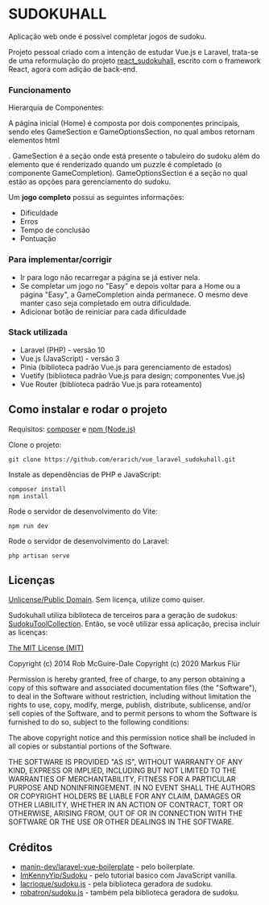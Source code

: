 # SUDOKUHALL

Aplicação web onde é possível completar jogos de sudoku.

Projeto pessoal criado com a intenção de estudar Vue.js e Laravel, trata-se de uma reformulação do projeto [react_sudokuhall](https://github.com/erarich/react_sudokuhall), escrito com o framework React, agora com adição de back-end.

### Funcionamento

Hierarquia de Componentes:

A página inicial (Home) é composta por dois componentes principais, sendo eles GameSection e GameOptionsSection, no qual ambos retornam elementos html <section>. GameSection é a seção onde está presente o tabuleiro do sudoku além do elemento que é renderizado quando um puzzle é completado (o componente GameCompletion). GameOptionsSection é a seção no qual estão as opções para gerenciamento do sudoku.


Um **jogo completo** possui as seguintes informações:

* Dificuldade
* Erros
* Tempo de conclusão
* Pontuação

### Para implementar/corrigir

* Ir para logo não recarregar a página se já estiver nela.
* Se completar um jogo no "Easy" e depois voltar para a Home ou a página "Easy", a GameCompletion ainda permanece. O mesmo deve manter caso seja completado em outra dificuldade.
* Adicionar botão de reiniciar para cada dificuldade

### Stack utilizada

* Laravel (PHP) - versão 10
* Vue.js (JavaScript) - versão 3
* Pinia (biblioteca padrão Vue.js para gerenciamento de estados)
* Vuetify (biblioteca padrão Vue.js para design; componentes Vue.js)
* Vue Router (biblioteca padrão Vue.js para roteamento)

## Como instalar e rodar o projeto

Requisitos: [composer](https://getcomposer.org/download/) e [npm (Node.js)](https://nodejs.dev/pt/download/) 

Clone o projeto:

    git clone https://github.com/erarich/vue_laravel_sudokuhall.git

Instale as dependências de PHP e JavaScript:

    composer install
    npm install
    
Rode o servidor de desenvolvimento do Vite:

    npm run dev
 
Rode o servidor de desenvolvimento do Laravel:

    php artisan serve


## Licenças

[Unlicense/Public Domain](https://choosealicense.com/licenses/#unlicense). Sem licença, utilize como quiser.

Sudokuhall utiliza biblioteca de terceiros para a geração de sudokus: [SudokuToolCollection](https://www.npmjs.com/package/sudokutoolcollection). Então, se você utilizar essa aplicação, precisa incluir as licenças:

[The MIT License (MIT)](https://choosealicense.com/licenses/mit/)

Copyright (c) 2014 Rob McGuire-Dale Copyright (c) 2020 Markus Flür

Permission is hereby granted, free of charge, to any person obtaining a copy of this software and associated documentation files (the "Software"), to deal in the Software without restriction, including without limitation the rights to use, copy, modify, merge, publish, distribute, sublicense, and/or sell copies of the Software, and to permit persons to whom the Software is furnished to do so, subject to the following conditions:

The above copyright notice and this permission notice shall be included in all copies or substantial portions of the Software.

THE SOFTWARE IS PROVIDED "AS IS", WITHOUT WARRANTY OF ANY KIND, EXPRESS OR IMPLIED, INCLUDING BUT NOT LIMITED TO THE WARRANTIES OF MERCHANTABILITY, FITNESS FOR A PARTICULAR PURPOSE AND NONINFRINGEMENT. IN NO EVENT SHALL THE AUTHORS OR COPYRIGHT HOLDERS BE LIABLE FOR ANY CLAIM, DAMAGES OR OTHER LIABILITY, WHETHER IN AN ACTION OF CONTRACT, TORT OR OTHERWISE, ARISING FROM, OUT OF OR IN CONNECTION WITH THE SOFTWARE OR THE USE OR OTHER DEALINGS IN THE SOFTWARE.

## Créditos

* [manin-dev/laravel-vue-boilerplate](https://github.com/manin-dev/laravel-vue-boilerplate) - pelo boilerplate.
* [ImKennyYip/Sudoku](https://github.com/ImKennyYip/Sudoku) - pelo tutorial basico com JavaScript vanilla.
* [lacrioque/sudoku.js](https://github.com/lacrioque/sudoku.js) - pela biblioteca geradora de sudoku.
* [robatron/sudoku.js](https://github.com/robatron/sudoku.js) - também pela biblioteca geradora de sudoku.



